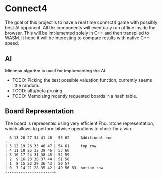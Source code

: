 # Connect4
The goal of this project is to have a real time connect4 game with possibly best AI opponent.
All the components will eventually run offline inside the browser.
This will be implemented solely in C++ and then transpiled to WASM.
It hope it will be interesting to compare results with native C++ speed.

## AI
Minimax algoritm is used for implementing the AI.

- TODO: Picking the best possible valuation function, currently seems little random.
- TOOD: alfa/beta pruning
- TODO: Memoising recently requested boards in a hash table.

## Board Representation
The board is represented using very efficient Fhourstone representation, which
allows to perform bitwise operations to check for a win.

```
  6 13 20 27 34 41 48   55 62     Additional row
+---------------------+ 
| 5 12 19 26 33 40 47 | 54 61     top row
| 4 11 18 25 32 39 46 | 53 60
| 3 10 17 24 31 38 45 | 52 59
| 2  9 16 23 30 37 44 | 51 58
| 1  8 15 22 29 36 43 | 50 57
| 0  7 14 21 28 35 42 | 49 56 63  bottom row
+---------------------+
```
